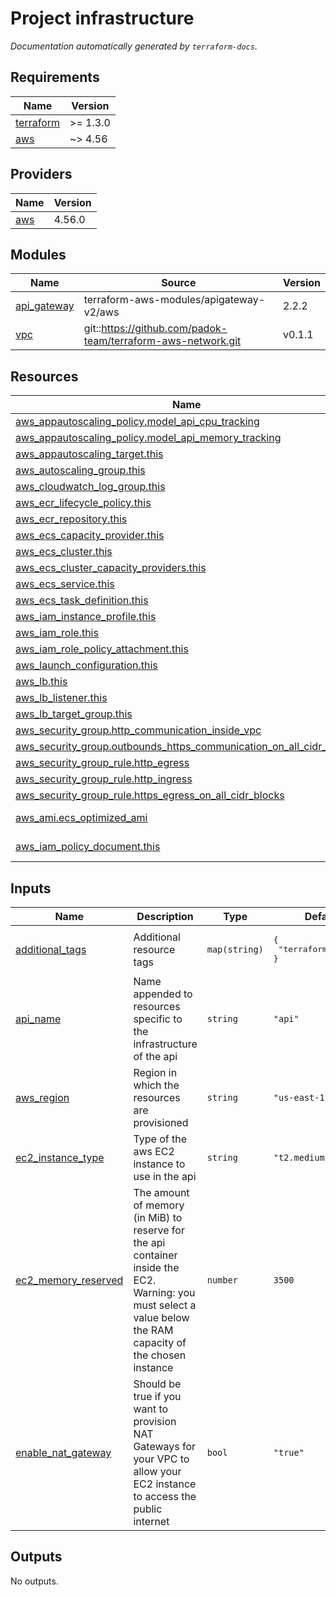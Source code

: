 # Project infrastructure
*Documentation automatically generated by `terraform-docs`.*
<!-- BEGIN_TF_DOCS -->
## Requirements

| Name | Version |
|------|---------|
| <a name="requirement_terraform"></a> [terraform](#requirement\_terraform) | >= 1.3.0 |
| <a name="requirement_aws"></a> [aws](#requirement\_aws) | ~> 4.56 |

## Providers

| Name | Version |
|------|---------|
| <a name="provider_aws"></a> [aws](#provider\_aws) | 4.56.0 |

## Modules

| Name | Source | Version |
|------|--------|---------|
| <a name="module_api_gateway"></a> [api\_gateway](#module\_api\_gateway) | terraform-aws-modules/apigateway-v2/aws | 2.2.2 |
| <a name="module_vpc"></a> [vpc](#module\_vpc) | git::https://github.com/padok-team/terraform-aws-network.git | v0.1.1 |

## Resources

| Name | Type |
|------|------|
| [aws_appautoscaling_policy.model_api_cpu_tracking](https://registry.terraform.io/providers/hashicorp/aws/latest/docs/resources/appautoscaling_policy) | resource |
| [aws_appautoscaling_policy.model_api_memory_tracking](https://registry.terraform.io/providers/hashicorp/aws/latest/docs/resources/appautoscaling_policy) | resource |
| [aws_appautoscaling_target.this](https://registry.terraform.io/providers/hashicorp/aws/latest/docs/resources/appautoscaling_target) | resource |
| [aws_autoscaling_group.this](https://registry.terraform.io/providers/hashicorp/aws/latest/docs/resources/autoscaling_group) | resource |
| [aws_cloudwatch_log_group.this](https://registry.terraform.io/providers/hashicorp/aws/latest/docs/resources/cloudwatch_log_group) | resource |
| [aws_ecr_lifecycle_policy.this](https://registry.terraform.io/providers/hashicorp/aws/latest/docs/resources/ecr_lifecycle_policy) | resource |
| [aws_ecr_repository.this](https://registry.terraform.io/providers/hashicorp/aws/latest/docs/resources/ecr_repository) | resource |
| [aws_ecs_capacity_provider.this](https://registry.terraform.io/providers/hashicorp/aws/latest/docs/resources/ecs_capacity_provider) | resource |
| [aws_ecs_cluster.this](https://registry.terraform.io/providers/hashicorp/aws/latest/docs/resources/ecs_cluster) | resource |
| [aws_ecs_cluster_capacity_providers.this](https://registry.terraform.io/providers/hashicorp/aws/latest/docs/resources/ecs_cluster_capacity_providers) | resource |
| [aws_ecs_service.this](https://registry.terraform.io/providers/hashicorp/aws/latest/docs/resources/ecs_service) | resource |
| [aws_ecs_task_definition.this](https://registry.terraform.io/providers/hashicorp/aws/latest/docs/resources/ecs_task_definition) | resource |
| [aws_iam_instance_profile.this](https://registry.terraform.io/providers/hashicorp/aws/latest/docs/resources/iam_instance_profile) | resource |
| [aws_iam_role.this](https://registry.terraform.io/providers/hashicorp/aws/latest/docs/resources/iam_role) | resource |
| [aws_iam_role_policy_attachment.this](https://registry.terraform.io/providers/hashicorp/aws/latest/docs/resources/iam_role_policy_attachment) | resource |
| [aws_launch_configuration.this](https://registry.terraform.io/providers/hashicorp/aws/latest/docs/resources/launch_configuration) | resource |
| [aws_lb.this](https://registry.terraform.io/providers/hashicorp/aws/latest/docs/resources/lb) | resource |
| [aws_lb_listener.this](https://registry.terraform.io/providers/hashicorp/aws/latest/docs/resources/lb_listener) | resource |
| [aws_lb_target_group.this](https://registry.terraform.io/providers/hashicorp/aws/latest/docs/resources/lb_target_group) | resource |
| [aws_security_group.http_communication_inside_vpc](https://registry.terraform.io/providers/hashicorp/aws/latest/docs/resources/security_group) | resource |
| [aws_security_group.outbounds_https_communication_on_all_cidr_blocks](https://registry.terraform.io/providers/hashicorp/aws/latest/docs/resources/security_group) | resource |
| [aws_security_group_rule.http_egress](https://registry.terraform.io/providers/hashicorp/aws/latest/docs/resources/security_group_rule) | resource |
| [aws_security_group_rule.http_ingress](https://registry.terraform.io/providers/hashicorp/aws/latest/docs/resources/security_group_rule) | resource |
| [aws_security_group_rule.https_egress_on_all_cidr_blocks](https://registry.terraform.io/providers/hashicorp/aws/latest/docs/resources/security_group_rule) | resource |
| [aws_ami.ecs_optimized_ami](https://registry.terraform.io/providers/hashicorp/aws/latest/docs/data-sources/ami) | data source |
| [aws_iam_policy_document.this](https://registry.terraform.io/providers/hashicorp/aws/latest/docs/data-sources/iam_policy_document) | data source |

## Inputs

| Name | Description | Type | Default | Required |
|------|-------------|------|---------|:--------:|
| <a name="input_additional_tags"></a> [additional\_tags](#input\_additional\_tags) | Additional resource tags | `map(string)` | <pre>{<br>  "terraform": "true"<br>}</pre> | no |
| <a name="input_api_name"></a> [api\_name](#input\_api\_name) | Name appended to resources specific to the infrastructure of the api | `string` | `"api"` | no |
| <a name="input_aws_region"></a> [aws\_region](#input\_aws\_region) | Region in which the resources are provisioned | `string` | `"us-east-1"` | no |
| <a name="input_ec2_instance_type"></a> [ec2\_instance\_type](#input\_ec2\_instance\_type) | Type of the aws EC2 instance to use in the api | `string` | `"t2.medium"` | no |
| <a name="input_ec2_memory_reserved"></a> [ec2\_memory\_reserved](#input\_ec2\_memory\_reserved) | The amount of memory (in MiB) to reserve for the api container inside the EC2. Warning: you must select a value below the RAM capacity of the chosen instance | `number` | `3500` | no |
| <a name="input_enable_nat_gateway"></a> [enable\_nat\_gateway](#input\_enable\_nat\_gateway) | Should be true if you want to provision NAT Gateways for your VPC to allow your EC2 instance to access the public internet | `bool` | `"true"` | no |

## Outputs

No outputs.
<!-- END_TF_DOCS -->
<!-- DO NOT MANUALLY ADD DOCUMENTATION BEYOND THIS HOOK -->
